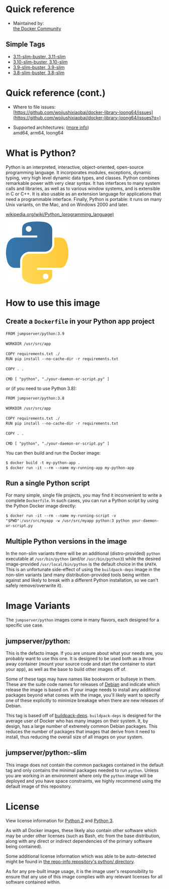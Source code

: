 # Quick reference
- Maintained by:  
[the Docker Community](https://github.com/wojiushixiaobai/docker-library-loong64)

## Simple Tags
- [3.11-slim-buster, 3.11-slim](https://github.com/wojiushixiaobai/docker-library-loong64/blob/master/python/3.11/slim-buster/Dockerfile)
- [3.10-slim-buster, 3.10-slim](https://github.com/wojiushixiaobai/docker-library-loong64/blob/master/python/3.10/slim-buster/Dockerfile)
- [3.9-slim-buster, 3.9-slim](https://github.com/wojiushixiaobai/docker-library-loong64/blob/master/python/3.9/slim-buster/Dockerfile)
- [3.8-slim-buster, 3.8-slim](https://github.com/wojiushixiaobai/docker-library-loong64/blob/master/python/3.8/slim-buster/Dockerfile)

# Quick reference (cont.)
- Where to file issues:  
[https://github.com/wojiushixiaobai/docker-library-loong64/issues](https://github.com/wojiushixiaobai/docker-library-loong64/issues?q=)

- Supported architectures: ([more info](https://github.com/docker-library/official-images#architectures-other-than-amd64))  
amd64, arm64, loong64

# What is Python?
Python is an interpreted, interactive, object-oriented, open-source programming language. It incorporates modules, exceptions, dynamic typing, very high level dynamic data types, and classes. Python combines remarkable power with very clear syntax. It has interfaces to many system calls and libraries, as well as to various window systems, and is extensible in C or C++. It is also usable as an extension language for applications that need a programmable interface. Finally, Python is portable: it runs on many Unix variants, on the Mac, and on Windows 2000 and later.

[wikipedia.org/wiki/Python_(programming_language)](https://en.wikipedia.org/wiki/Python_%28programming_language%29)

![logo](https://raw.githubusercontent.com/docker-library/docs/01c12653951b2fe592c1f93a13b4e289ada0e3a1/python/logo.png)

# How to use this image
## Create a `Dockerfile` in your Python app project
```
FROM jumpserver/python:3.9

WORKDIR /usr/src/app

COPY requirements.txt ./
RUN pip install --no-cache-dir -r requirements.txt

COPY . .

CMD [ "python", "./your-daemon-or-script.py" ]
```
or (if you need to use Python 3.8):
```
FROM jumpserver/python:3.8

WORKDIR /usr/src/app

COPY requirements.txt ./
RUN pip install --no-cache-dir -r requirements.txt

COPY . .

CMD [ "python", "./your-daemon-or-script.py" ]
```
You can then build and run the Docker image:
```
$ docker build -t my-python-app .
$ docker run -it --rm --name my-running-app my-python-app
```
## Run a single Python script
For many simple, single file projects, you may find it inconvenient to write a complete `Dockerfile`. In such cases, you can run a Python script by using the Python Docker image directly:
```
$ docker run -it --rm --name my-running-script -v "$PWD":/usr/src/myapp -w /usr/src/myapp python:3 python your-daemon-or-script.py
```

## Multiple Python versions in the image
In the non-slim variants there will be an additional (distro-provided) `python` executable at `/usr/bin/python` (and/or `/usr/bin/python3`) while the desired image-provided `/usr/local/bin/python` is the default choice in the `$PATH`. This is an unfortunate side-effect of using the `buildpack-deps` image in the non-slim variants (and many distribution-provided tools being written against and likely to break with a different Python installation, so we can't safely remove/overwrite it).

# Image Variants
The `jumpserver/python` images come in many flavors, each designed for a specific use case.

## jumpserver/python:<version>
This is the defacto image. If you are unsure about what your needs are, you probably want to use this one. It is designed to be used both as a throw away container (mount your source code and start the container to start your app), as well as the base to build other images off of.

Some of these tags may have names like bookworm or bullseye in them. These are the suite code names for releases of [Debian](https://wiki.debian.org/DebianReleases) and indicate which release the image is based on. If your image needs to install any additional packages beyond what comes with the image, you'll likely want to specify one of these explicitly to minimize breakage when there are new releases of Debian.

This tag is based off of [buildpack-deps](https://hub.docker.com/_/buildpack-deps/). `buildpack-deps` is designed for the average user of Docker who has many images on their system. It, by design, has a large number of extremely common Debian packages. This reduces the number of packages that images that derive from it need to install, thus reducing the overall size of all images on your system.

## jumpserver/python:<version>-slim
This image does not contain the common packages contained in the default tag and only contains the minimal packages needed to run `python`. Unless you are working in an environment where only the `python` image will be deployed and you have space constraints, we highly recommend using the default image of this repository.

# License
View license information for [Python 2](https://docs.python.org/2/license.html) and [Python 3](https://docs.python.org/3/license.html).

As with all Docker images, these likely also contain other software which may be under other licenses (such as Bash, etc from the base distribution, along with any direct or indirect dependencies of the primary software being contained).

Some additional license information which was able to be auto-detected might be found in [the repo-info repository's python/ directory](https://github.com/docker-library/repo-info/tree/master/repos/python).

As for any pre-built image usage, it is the image user's responsibility to ensure that any use of this image complies with any relevant licenses for all software contained within.
